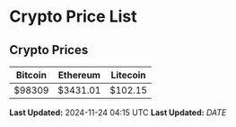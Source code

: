 # Crypto Price List

## Crypto Prices
| Bitcoin | Ethereum | Litecoin |
| ------- | -------- | -------- |
| $98309 | $3431.01 | $102.15 |
**Last Updated:** 2024-11-24 04:15 UTC
**Last Updated:** $DATE$

